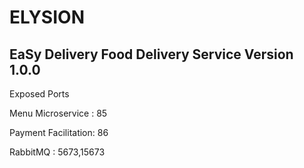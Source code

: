ELYSION
=======

EaSy Delivery Food Delivery Service Version 1.0.0
--------------------------------------------------

Exposed Ports

Menu Microservice   : 85

Payment Facilitation: 86

RabbitMQ            : 5673,15673

